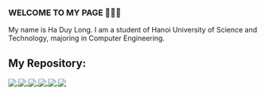### WELCOME TO MY PAGE 👋👋👋
My name is Ha Duy Long. I am a student of Hanoi University of Science and Technology, majoring in Computer Engineering.

## My Repository:
<a href="https://github.com/haduylong/XilinxMicroblaze/">
  <!-- Change the `github-readme-stats.anuraghazra1.vercel.app` to `github-readme-stats.vercel.app`  -->
  <img align="center" src="https://github-readme-stats.vercel.app/api/pin/?username=haduylong&repo=XilinxMicroblaze&theme=radical" />
</a>    

<a href="https://github.com/haduylong/NIOS2/">
  <!-- Change the `github-readme-stats.anuraghazra1.vercel.app` to `github-readme-stats.vercel.app`  -->
  <img align="center" src="https://github-readme-stats.vercel.app/api/pin/?username=haduylong&repo=NIOS2&theme=merko" />
</a>

 <a href="https://github.com/haduylong/exampletoeiconline/">
  <!-- Change the `github-readme-stats.anuraghazra1.vercel.app` to `github-readme-stats.vercel.app`  -->
  <img align="center" src="https://github-readme-stats.vercel.app/api/pin/?username=haduylong&repo=exampletoeiconline&theme=gruvbox" />
</a>  

 <a href="https://github.com/haduylong/Quan_ly_sinh_vien">
  <!-- Change the `github-readme-stats.anuraghazra1.vercel.app` to `github-readme-stats.vercel.app`  -->
  <img align="center" src="https://github-readme-stats.vercel.app/api/pin/?username=haduylong&repo=Quan_ly_sinh_vien&theme=dark" />
</a>  

 <a href="https://github.com/haduylong/IoT_For_Agriculture">
  <!-- Change the `github-readme-stats.anuraghazra1.vercel.app` to `github-readme-stats.vercel.app`  -->
  <img align="center" src="https://github-readme-stats.vercel.app/api/pin/?username=haduylong&repo=IoT_For_Agriculture&theme=onedark" />
 </a>

<a href="https://github.com/haduylong/LapTrinhMang">
  <!-- Change the `github-readme-stats.anuraghazra1.vercel.app` to `github-readme-stats.vercel.app`  -->
  <img align="center" src="https://github-readme-stats.vercel.app/api/pin/?username=haduylong&repo=LapTrinhMang&theme=tokyonight" />
</a>
<!--
**haduylong/haduylong** is a ✨ _special_ ✨ repository because its `README.md` (this file) appears on your GitHub profile.

Here are some ideas to get you started:

- 🔭 I’m currently working on ...
- 🌱 I’m currently learning ...
- 👯 I’m looking to collaborate on ...
- 🤔 I’m looking for help with ...
- 💬 Ask me about ...
- 📫 How to reach me: ...
- 😄 Pronouns: ...
- ⚡ Fun fact: ...
-->
